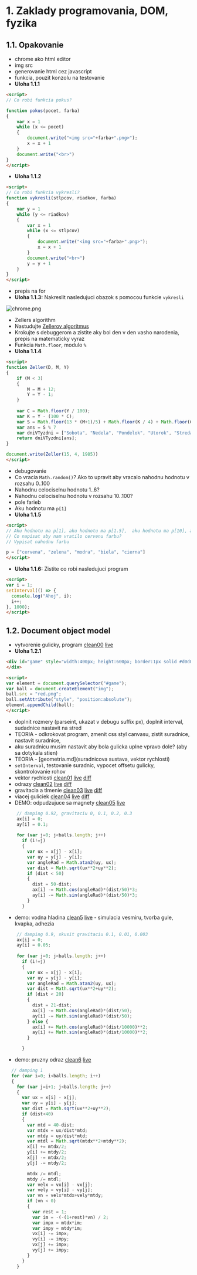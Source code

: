 # 1. Zaklady programovania, DOM, fyzika

## 1.1. Opakovanie
  - chrome ako html editor
  - img src
  - generovanie html cez javascript
  - funkcia, pouzit konzolu na testovanie
  - **Uloha 1.1.1**

```html
<script>
// Co robi funkcia pokus?

function pokus(pocet, farba)
{
    var x = 1
    while (x <= pocet)
    {
        document.write("<img src="+farba+".png>");
        x = x + 1
    }
    document.write("<br>")
}
</script>
```

  - **Uloha 1.1.2**

```html
<script>
// Co robi funkcia vykresli?
function vykresli(stlpcov, riadkov, farba)
{
    var y = 1
    while (y <= riadkov)
    {
        var x = 1
        while (x <= stlpcov)
        {
            document.write("<img src="+farba+".png>");
            x = x + 1
        }
        document.write("<br>")
        y = y + 1
    }
}
</script>
```

  - prepis na for
  - **Uloha 1.1.3:** Nakreslit nasledujuci obazok s pomocou funkcie `vykresli`

![chrome.png](uloha113.png)

  - Zellers algorithm
  - Nastudujte [Zellerov algoritmus](https://en.wikipedia.org/wiki/Determination_of_the_day_of_the_week)
  - Krokujte s debuggerom a zistite aky bol den v den vasho narodenia, prepis na matematicky vyraz
  - Funkcia `Math.floor`, modulo `%`
  - **Uloha 1.1.4**

```html
<script>
function Zeller(D, M, Y)
{    
    if (M < 3)
    {
        M = M + 12;
        Y = Y - 1;
    }
    
    var C = Math.floor(Y / 100);
    var K = Y - (100 * C);
    var S = Math.floor(13 * (M+1)/5) + Math.floor(K / 4) + Math.floor(C / 4) + D + K - (2 * C) + (7 * C);
    var ans = S % 7
    var dniVTyzdni = ["Sobota", "Nedela", "Pondelok", "Utorok", "Streda", "Stvrtok", "Piatok"]
    return dniVTyzdni[ans];
}

document.write(Zeller(15, 4, 1985))
</script>
```

  - debugovanie
  - Co vracia `Math.random()`? Ako to upravit aby vracalo nahodnu hodnotu v rozsahu 0..100
  - Nahodnu celociselnu hodnotu 1..6?
  - Nahodnu celociselnu hodnotu v rozsahu 10..100?
  - pole farieb
  - Aku hodnotu ma `p[1]`
  - **Uloha 1.1.5**

```html
<script>
// Aku hodnotu ma p[1], aku hodnotu ma p[1.5],  aku hodnotu ma p[10], aku hodnotu ma p.length?
// Co napisat aby nam vratilo cervenu farbu?
// Vypisat nahodnu farbu

p = ["cervena", "zelena", "modra", "biela", "cierna"]
</script>
```

  - **Uloha 1.1.6:** Zistite co robi nasledujuci program

```html
<script>
var i = 1;
setInterval(() => {
  console.log("Ahoj", i);
  i++;
}, 1000);
</script>
```

## 1.2. Document object model
  - vytvorenie gulicky, program [clean00](clean00/index.html) [live](https://rawgit.valky.eu/gabonator/Education/master/2022/Programming2/clean00/index.html)
  - **Uloha 1.2.1**

```html
<div id="game" style="width:400px; height:600px; border:1px solid #d0d0d0; position:relative; background:url(background1.jpg); overflow:hidden;">
</div>

<script>
var element = document.querySelector("#game");
var ball = document.createElement("img");
ball.src = "red.png";
ball.setAttribute("style", "position:absolute");
element.appendChild(ball);
</script>
```

  - doplnit rozmery (parseint, ukazat v debugu suffix px), doplnit interval, sudadnice nastavit na stred
  - TEORIA - odkrokovat program, zmenit css styl canvasu, zistit suradnice, nastavit suradnice,
  - aku suradnicu musim nastavit aby bola gulicka uplne vpravo dole? (aby sa dotykala stien)
  - TEORIA - [geometria.md](suradnicova sustava, vektor rychlosti)
  - `setInterval`, testovanie suradnic, vypocet offsetu gulicky, skontrolovanie rohov
  - vektor rychlosti [clean01](clean01/index.html) [live](https://rawgit.valky.eu/gabonator/Education/master/2022/Programming2/clean01/index.html) [diff](https://github.com/gabonator/Education/blob/master/2022/Programming2/diff.md#diff-01-vs-00)
  - odrazy [clean02](clean02/index.html) [live](https://rawgit.valky.eu/gabonator/Education/master/2022/Programming2/clean02/index.html) [diff](https://github.com/gabonator/Education/blob/master/2022/Programming2/diff.md#diff-02-vs-01)
  - gravitacia a tlmenie [clean03](clean03/index.html) [live](https://rawgit.valky.eu/gabonator/Education/master/2022/Programming2/clean03/index.html) [diff](https://github.com/gabonator/Education/blob/master/2022/Programming2/diff.md#diff-03-vs-02)
  - viacej guliciek [clean04](clean04/index.html) [live](https://rawgit.valky.eu/gabonator/Education/master/2022/Programming2/clean04/index.html) [diff](https://github.com/gabonator/Education/blob/master/2022/Programming2/diff.md#diff-04-vs-03)
  - DEMO: odpudzujuce sa magnety [clean05](clean05/index2.html) [live](https://rawgit.valky.eu/gabonator/Education/master/2022/Programming2/clean05/index2.html)

```javascript
    // damping 0.92, gravitaciu 0, 0.1, 0.2, 0.3
    ax[i] = 0;
    ay[i] = 0.1;
  
    for (var j=0; j<balls.length; j++)
      if (i!=j)
      {
        var ux = x[j] - x[i];
        var uy = y[j] - y[i];
        var angleRad = Math.atan2(uy, ux);
        var dist = Math.sqrt(ux**2+uy**2);
        if (dist < 50)
        {
          dist = 50-dist;
          ax[i] -= Math.cos(angleRad)*(dist/50)*3; 
          ay[i] -= Math.sin(angleRad)*(dist/50)*3; 
        } 
      }
```

  - demo: vodna hladina [clean5](clean05/index.html) [live](https://rawgit.valky.eu/gabonator/Education/master/2022/Programming2/clean05/index.html) - simulacia vesmiru, tvorba gule, kvapka, adhezia

```javascript
    // damping 0.9, skusit gravitaciu 0.1, 0.01, 0.003
    ax[i] = 0;
    ay[i] = 0.05;
  
    for (var j=0; j<balls.length; j++)
      if (i!=j)
      {
        var ux = x[j] - x[i];
        var uy = y[j] - y[i];
        var angleRad = Math.atan2(uy, ux);
        var dist = Math.sqrt(ux**2+uy**2);
        if (dist < 20)
        {
          dist = 21-dist;
          ax[i] -= Math.cos(angleRad)*(dist/50); 
          ay[i] -= Math.sin(angleRad)*(dist/50); 
        } else {
          ax[i] += Math.cos(angleRad)*(dist/10000)**2; 
          ay[i] += Math.sin(angleRad)*(dist/10000)**2; 
        }

      }
```

  - demo: pruzny odraz [clean6](clean06/index.html) [live](https://rawgit.valky.eu/gabonator/Education/master/2022/Programming2/clean06/index.html)

```javascript
  // damping 1
  for (var i=0; i<balls.length; i++)
  {  
    for (var j=i+1; j<balls.length; j++)
    {
      var ux = x[i] - x[j];
      var uy = y[i] - y[j];
      var dist = Math.sqrt(ux**2+uy**2);
      if (dist<40)
      {
        var mtd = 40-dist;
        var mtdx = ux/dist*mtd;
        var mtdy = uy/dist*mtd;
        var mtdl = Math.sqrt(mtdx**2+mtdy**2);
        x[i] += mtdx/2;
        y[i] += mtdy/2;
        x[j] -= mtdx/2;
        y[j] -= mtdy/2;

        mtdx /= mtdl;
        mtdy /= mtdl;
        var velx = vx[i] - vx[j];
        var vely = vy[i] - vy[j];
        var vn = velx*mtdx+vely*mtdy;
        if (vn < 0)
        {
          var rest = 1;
          var im = -(-(1+rest)*vn) / 2;
          var impx = mtdx*im;
          var impy = mtdy*im;
          vx[i] -= impx;
          vy[i] -= impy;
          vx[j] += impx;
          vy[j] += impy;
        }
      }
    }
```

